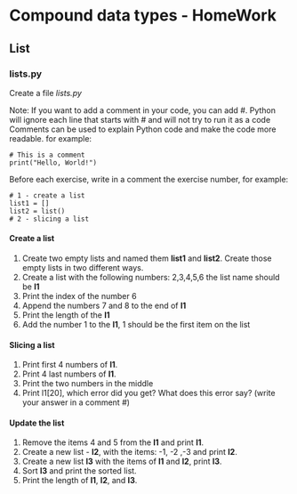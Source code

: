 #  Compound data types - HomeWork 

## List

### lists.py

Create a file *lists.py*

Note: If you want to add a comment in your code, you can add #. 
Python will ignore each line that starts with # and will not try to run it as a code
Comments can be used to explain Python code and  make the code more readable.
for example:

    # This is a comment
    print("Hello, World!")



Before each exercise, write in a comment the exercise number, for example:

    # 1 - create a list
    list1 = []
    list2 = list()
    # 2 - slicing a list

#### Create a list 

1. Create two empty lists and named them **list1** and **list2**. Create those empty lists in two different ways.
2. Create a list with the following numbers: 2,3,4,5,6 the list name should be **l1**
3. Print the index of the number 6
4. Append the numbers 7 and 8 to the end of **l1**
5. Print the length of the **l1**
6. Add the number 1 to the **l1**, 1 should be the first item on the list

#### Slicing a list

1. Print first 4 numbers of **l1**. 
2. Print 4 last numbers of **l1**. 
3. Print the two numbers in the middle
4. Print l1[20], which error did you get? What does this error say? (write your answer in a comment #)
	
#### Update the list 

1. Remove the items 4 and 5 from the **l1** and print **l1**.
2. Create a new list - **l2**, with the items: -1, -2 ,-3 and print **l2**.
3. Create a new list **l3** with the items of **l1** and **l2**, print **l3**.
4. Sort **l3** and print the sorted list.
5. Print the length of **l1**, **l2**, and **l3**.
